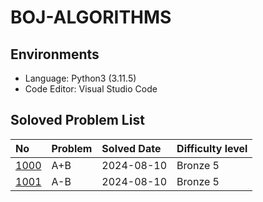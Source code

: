 # BOJ-ALGORITHMS

## Environments

- Language: Python3 (3.11.5)
- Code Editor: Visual Studio Code

## Soloved Problem List

| **No**                                                                         | **Problem** | **Solved Date** | **Difficulty level** |
| :----------------------------------------------------------------------------- | :---------- | :-------------- | :------------------- |
| [1000](https://github.com/esaitchkim/boj-algorithms/blob/main/python3/1000.py) | A+B         | 2024-08-10      | Bronze 5             |
| [1001](https://github.com/esaitchkim/boj-algorithms/blob/main/python3/1001.py) | A-B         | 2024-08-10      | Bronze 5             |
